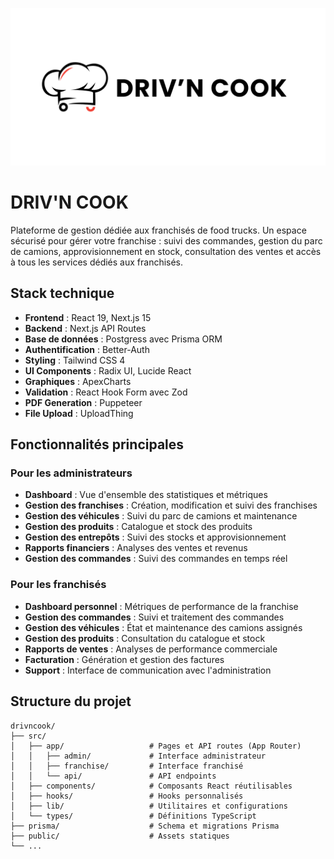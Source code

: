 ![Logo du projet](./public/banner.png)

# DRIV'N COOK

Plateforme de gestion dédiée aux franchisés de food trucks. Un espace sécurisé pour gérer votre franchise : suivi des commandes, gestion du parc de camions, approvisionnement en stock, consultation des ventes et accès à tous les services dédiés aux franchisés.

## Stack technique

- **Frontend** : React 19, Next.js 15
- **Backend** : Next.js API Routes
- **Base de données** : Postgress avec Prisma ORM
- **Authentification** : Better-Auth
- **Styling** : Tailwind CSS 4
- **UI Components** : Radix UI, Lucide React
- **Graphiques** : ApexCharts
- **Validation** : React Hook Form avec Zod
- **PDF Generation** : Puppeteer
- **File Upload** : UploadThing

## Fonctionnalités principales

### Pour les administrateurs
- **Dashboard** : Vue d'ensemble des statistiques et métriques
- **Gestion des franchises** : Création, modification et suivi des franchises
- **Gestion des véhicules** : Suivi du parc de camions et maintenance
- **Gestion des produits** : Catalogue et stock des produits
- **Gestion des entrepôts** : Suivi des stocks et approvisionnement
- **Rapports financiers** : Analyses des ventes et revenus
- **Gestion des commandes** : Suivi des commandes en temps réel

### Pour les franchisés
- **Dashboard personnel** : Métriques de performance de la franchise
- **Gestion des commandes** : Suivi et traitement des commandes
- **Gestion des véhicules** : État et maintenance des camions assignés
- **Gestion des produits** : Consultation du catalogue et stock
- **Rapports de ventes** : Analyses de performance commerciale
- **Facturation** : Génération et gestion des factures
- **Support** : Interface de communication avec l'administration

## Structure du projet

```
drivncook/
├── src/
│   ├── app/                   # Pages et API routes (App Router)
│   │   ├── admin/             # Interface administrateur
│   │   ├── franchise/         # Interface franchisé
│   │   └── api/               # API endpoints
│   ├── components/            # Composants React réutilisables
│   ├── hooks/                 # Hooks personnalisés
│   ├── lib/                   # Utilitaires et configurations
│   └── types/                 # Définitions TypeScript
├── prisma/                    # Schema et migrations Prisma
├── public/                    # Assets statiques
└── ...
```